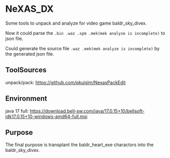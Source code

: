 # NeXAS_DX
Some tools to unpack and analyze for video game baldr_sky_divex.

Now it could parse the
`.bin .waz .spm .mek(mek analyze is incomplete)`
to json file.

Could generate the source file
`.waz .mek(mek analyze is incomplete)`
by the generated json file.

## ToolSources
unpack/pack: https://github.com/pkuislm/NexasPackEdit

## Environment
java 17 full: https://download.bell-sw.com/java/17.0.15+10/bellsoft-jdk17.0.15+10-windows-amd64-full.msi

## Purpose
The final purpose is transplant the baldr_heart_exe charactors into the baldr_sky_divex.
